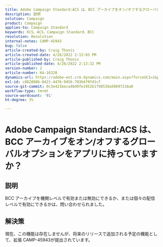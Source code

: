 ```yaml
---
title: Adobe Campaign Standard:ACS は、BCC アーカイブをオン/オフするグローバルオプションをアプリに持っていますか？'
description: 説明
solution: Campaign
product: Campaign
applies-to: Campaign Standard
keywords: KCS、ACS、Campaign Standard、BCC
resolution: Resolution
internal-notes: CAMP-45943
bug: false
article-created-by: Craig Thonis
article-created-date: 4/26/2022 2:13:03 PM
article-published-by: Craig Thonis
article-published-date: 4/26/2022 2:13:32 PM
version-number: 2
article-number: KA-16328
dynamics-url: https://adobe-ent.crm.dynamics.com/main.aspx?forceUCI=1&pagetype=entityrecord&etn=knowledgearticle&id=5c2173f6-6ac5-ec11-a7b6-0022480a138b
exl-id: c082898b-8421-4476-9456-703b4f9fd1cf
source-git-commit: 0c3e421beca46d9fe1952b1f98538a50697216a0
workflow-type: tm+mt
source-wordcount: '91'
ht-degree: 3%

---
```


# Adobe Campaign Standard:ACS は、BCC アーカイブをオン/オフするグローバルオプションをアプリに持っていますか？

## 説明


BCC アーカイブを機関レベルで有効または無効にできるか、または個々の配信レベルで有効にできるかは、問い合わせられました。


## 解決策


現在、この機能は存在しませんが、将来のリリースで追加される予定の機能として、拡張 CAMP-45943が提出されています。
